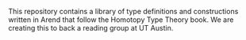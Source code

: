 This repository contains a library of type definitions and constructions written in Arend that follow the Homotopy Type Theory book.
We are creating this to back a reading group at UT Austin.
